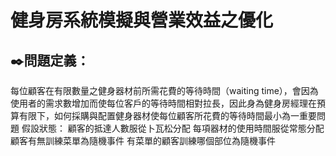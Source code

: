 # 健身房系統模擬與營業效益之優化
✒️問題定義：
------------------------------------------------------------------------------
每位顧客在有限數量之健身器材前所需花費的等待時間（waiting time），會因為使用者的需求數增加而使每位客戶的等待時間相對拉長，因此身為健身房經理在預算有限下，如何採購與配置健身器材使每位顧客所花費的等待時間最小為一重要問題
假設狀態：
顧客的抵達人數服從卜瓦松分配
每項器材的使用時間服從常態分配
顧客有無訓練菜單為隨機事件
有菜單的顧客訓練哪個部位為隨機事件

